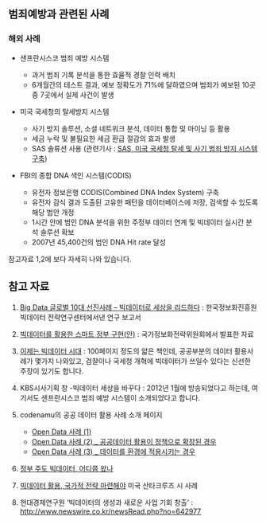 
## 범죄예방과 관련된 사례

### 해외 사례 
- 샌프란시스코 범죄 예방 시스템
	- 과거 범죄 기록 분석을 통한 효율적 경찰 인력 배치
	- 6개월간의 테스트 결과, 예보 정확도가 71%에 달하였으며 범죄가 예보된 10곳 중 7곳에서 실제 사건이 발생

- 미국 국세청의 탈세방지 시스템
	- 사기 방지 솔루션, 소셜 네트워크 분석, 데이터 통합 및 마이닝 등 활용
	- 세금 누락 및 불필요한 세금 환급 절감의 효과 발생
	- SAS 솔류션 사용 (관련기사 : [SAS, 미국 국세청 탈세 및 사기 범죄 방지 시스템 구축](http://www.itworld.co.kr/news/74587))

- FBI의 종합 DNA 색인 시스템(CODIS)
	- 유전자 정보은행 CODIS(Combined DNA Index System) 구축
	- 유전자 감식 결과 도출된 고유한 패턴을 데이터베이스에 저장, 검색할 수 있도록 해당 법안 개정
	- 1시간 안에 범인 DNA 분석을 위한 주정부 데이터 연계 및 빅데이터 실시간 분석 솔루션 확보
	- 2007년 45,400건의 범인 DNA Hit rate 달성


참고자료 1,2에 보다 자세히 나와 있습니다. 


## 참고 자료
1. [Big Data 글로벌 10대 선진사례 – 빅데이터로 세상을 리드하다](http://www.itsa.or.kr/m5/view.asp?partner_id=sirak&code=si&index=&page=1&strseq=270&gnum=270)
: 한국정보화진흥원 빅데이터 전략연구센터에서낸 연구 보고서
2. [빅데이터를 활용한 스마트 정부 구현(안)](http://www.google.co.kr/url?sa=t&rct=j&q=&esrc=s&source=web&cd=1&ved=0CCEQFjAA&url=http%3A%2F%2Fwww.itsa.or.kr%2Fdown.asp%3Ff_name%3D%25BA%25F2%25B5%25A5%25C0%25CC%25C5%25CD%25B8%25A6%25C8%25B0%25BF%25EB%25C7%25D1%25BD%25BA%25B8%25B6%25C6%25AE%25C1%25A4%25BA%25CE%25B1%25B8%25C7%25F6.pdf&ei=LP4hUM25JcaZiQfdz4HAAw&usg=AFQjCNHVAwGc1xxKc89HUtabadAIGmtS_Q&sig2=C3DME37t-42mQluc-pE2Yw) 
: 국가정보화전략위원회에서 발표한 자료
3. [이제는 빅데이터 시대](http://www.yes24.com/24/Goods/6982605?Acode=101) : 100페이지 정도의 얇은 책인데, 공공부분의 데이터 활용사례가 몇가지 나와있고, 검찰이나 국세청 개혁에 빅데이터가 쓰일수 있다는 신선한 주장이 있기도 합니다. 
4. KBS시사기획 창 -빅데이터 세상을 바꾸다 : 2012년 1월에 방송되었다고 하는데, 여기서도 샌프란시스코 범죄 예방 시스템이 소개되었다고 합니다.
5. codenamu의 공공 데이터 활용 사례 소개 페이지
	- [Open Data 사례 (1)](http://codenamu.org/600)  
	- [Open Data 사례 (2) _ 공공데이터 활용이 정책으로 확장된 경우](http://codenamu.org/691)
	- [Open Data 사례 (3) _ 데이터를 환경에 적용시키는 경우](http://codenamu.org/702)

6. [정부 주도 빅데이터, 어디쯤 왔나](http://www.bloter.net/archives/119075)
7. [빅데이터 활용, 국가적 전략 마련해야](http://www.fnnews.com/view?ra=Sent0601m_View&corp=fnnews&arcid=201208080100071280003974&cDateYear=2012&cDateMonth=08&cDateDay=08)
미국 산타크루즈 시 사례
8. 현대경제연구원 ‘빅데이터의 생성과 새로운 사업 기회 창출’ : http://www.newswire.co.kr/newsRead.php?no=642977
